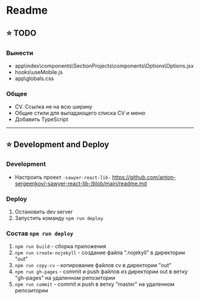 # Readme

## ⭐️ TODO

### Вынести
- app\index\components\SectionProjects\components\Options\Options.jsx
- hooks\useMobile.js
- app\globals.css

### Общее
- CV. Ссылка не на всю ширину
- Общие стили для выпадающего списка CV и меню
- Добавить TypeScript

---

## ⭐️ Development and Deploy

### Development
- Настроить проект `-sawyer-react-lib-` https://github.com/anton-sergeenkov/-sawyer-react-lib-/blob/main/readme.md

### Deploy
1. Остановить dev server
2. Запустить команду `npm run deploy`

### Состав `npm run deploy`
1. `npm run build` - сборка приложения
2. `npm run create-nojekyll` - создание файла ".nojekyll" в директории "out"
3. `npm run copy-cv` - копирование файлов cv в директории "out"
4. `npm run gh-pages` - commit и push файлов из директории out в ветку "gh-pages" на удаленном репозитории
5. `npm run commit` - commit и push в ветку "master" на удаленном репозитории

